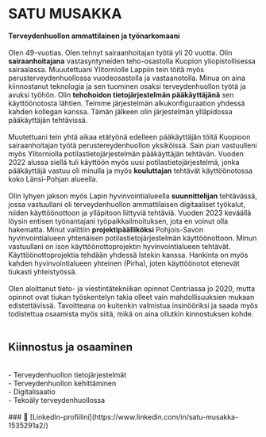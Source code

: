 # SATU MUSAKKA  
**Terveydenhuollon ammattilainen ja työnarkomaani**<br><br>
Olen 49-vuotias. Olen tehnyt sairaanhoitajan työtä yli 20 vuotta. Olin **sairaanhoitajana** vastasyntyneiden teho-osastolla Kuopion yliopistollisessa sairaalassa. Muuutettuani Ylitorniolle Lappiin tein töitä myös perusterveydenhuollossa vuodeosastolla ja vastaanotolla. Minua on aina kiinnostanut teknologia ja sen tuominen osaksi terveydenhuollon työtä ja avuksi työhön. Olin **tehohoidon tietojärjestelmän pääkäyttäjänä** sen käyttöönotosta lähtien. Teimme järjestelmän alkukonfiguraation yhdessä kahden kollegan kanssa. Tämän jälkeen olin järjestelmän ylläpidossa pääkäyttäjän tehtävissä.<br><br> Muutettuani tein yhtä aikaa etätyönä edelleen pääkäyttäjän töitä Kuopioon sairaanhoitajan työtä perustereydenhuollon yksiköissä. Sain pian vastuulleni myös Ylitorniolla potilastietojärjestelmän pääkäyttäjän tehtävän. Vuoden 2022 alussa siellä tuli käyttöön myös uusi potilastietojärjestelmä, jonka pääkäyttäjä vastuu oli minulla ja myös **kouluttajan** tehtävät käyttöönotossa koko Länsi-Pohjan alueella.<br><br> Olin lyhyen jakson myös Lapin hyvinvointialueella **suunnittelijan** tehtävässä, jossa vastuullani oli terveydenhuollon ammattilaisen digitaaliset työkalut, niiden käyttöönottoon ja ylläpitoon liittyviä tehtäviä. Vuoden 2023 keväällä löysin entisen työnantajani työpaikkailmoituksen, jota en voinut olla hakematta. Minut valittiin **projektipäälliköksi** Pohjois-Savon hyvinvointialueen yhtenäisen potilastietojärjestelmän käyttöönottoon. Minun vastuullani on ison käyttöönottoprojektin hyvinvointialueen tehtävät. Käyttöönottoprojektia tehdään yhdessä Istekin kanssa. Hankinta on myös kahden hyvinvointialueen yhteinen (Pirha), joten käyttöönotot etenevät tiukasti yhteistyössä.<br><br> Olen aloittanut tieto- ja viestintätekniikan opinnot Centriassa jo 2020, mutta opinnot ovat tiukan työskentelyn takia olleet vain mahdollisuuksien mukaan edistettävissä. Tavoitteana on kuitenkin valmistua insinööriksi ja saada myös todistettua osaamista myös siitä, mikä on aina ollutkin kinnostuksen kohde.<br><br>
## Kiinnostus ja osaaminen
<br>
- Terveydenhuollon tietojärjestelmät<br>
- Terveydenhuollon kehittäminen<br>
- Digitalisaatio<br>
- Tekoäly terveydenhuollossa<br><br>### 🔗 [LinkedIn-profiilini](https://www.linkedin.com/in/satu-musakka-1535291a2/)
